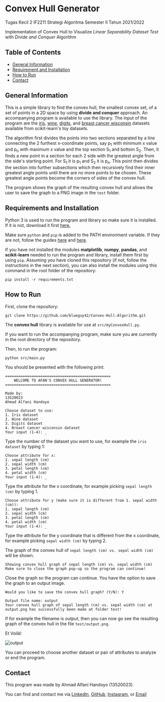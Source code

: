 # Convex Hull Generator

Tugas Kecil 2 IF2211 Strategi Algoritma Semester II Tahun 2021/2022

Implementation of Convex Hull to Visualize <i>Linear Separability Dataset Test</i>
with <i>Divide and Conquer</i> Algorithm

## Table of Contents
* [General Information](#general-information)
* [Requirement and Installation](#requirement-and-installation)
* [How to Run](#how-to-run)
* [Contact](#contact)

## General Information
This is a simple library to find the convex hull, the smallest convex set, of a set of points in a 2D space by using <b>divide and conquer</b> approach. An accompanying program is available to use the library. The input of the program are the <a href="https://scikit-learn.org/stable/modules/generated/sklearn.datasets.load_iris.html#sklearn.datasets.load_iris">iris</a>, <a href="https://scikit-learn.org/stable/modules/generated/sklearn.datasets.load_wine.html#sklearn.datasets.load_wine">wine</a>, <a href="https://scikit-learn.org/stable/modules/generated/sklearn.datasets.load_digits.html#sklearn.datasets.load_digits">digits</a>, and <a href="https://scikit-learn.org/stable/modules/generated/sklearn.datasets.load_wine.html#sklearn.datasets.load_wine">breast cancer wisconsin</a> datasets available from scikit-learn's toy datasets. 

The algorithm first divides the points into two sections separated by a line connecting the 2 furthest x-coordinate points, say p<sub>1</sub> with minimum x value and p<sub>n</sub> with maximum x value and the top section S<sub>1</sub> and bottom S<sub>2</sub>. Then, it finds a new point in a section for each 2 side with the greatest angle from the side's starting point. For S<sub>1</sub> it is p<sub>1</sub> and S<sub>2</sub> it is p<sub>n</sub>. This point then divides the section into further subsections which then recursively find their inner greatest angle points until there are no more points to be chosen. These greatest angle points become the corners of sides of the convex hull.

The program shows the graph of the resulting convex hull and allows the user to save the graph to a PNG image in the `test` folder.

## Requirements and Installation
Python 3 is used to run the program and library so make sure it is installed. If it is not, download it first <a href="http://www.python.org/downloads/">here.</a>

Make sure ```python``` and ```pip``` is added to the PATH environment variable. If they are not, follow the guides <a href="http://stackoverflow.com/questions/3701646/how-to-add-to-the-pythonpath-in-windows-so-it-finds-my-modules-packages">here</a> and <a href="http://stackoverflow.com/questions/23708898/pip-is-not-recognized-as-an-internal-or-external-command">here</a>.

If you have not installed the modules <b>matplotlib</b>, <b>numpy</b>, <b>pandas</b>, and <b>scikit-learn</b> needed to run the program and library, install them first by using ```pip```.
 Assuming you have cloned this repository (if not, follow the instructions in the next section), you can also install the modules using this command in the root folder of the repository:
```
pip install -r requirements.txt
```

## How to Run
First, clone the repository:
```
git clone https://github.com/blueguy42/Convex-Hull-Algorithm.git
```
The <b>convex hull</b> library is available for use at `src/myConvexHull.py`. 

If you want to run the accompanying program, make sure you are currently in the root directory of the repository.

Then, to run the program:
```
python src/main.py
```

You should be presented with the following print:
```
================================================
    WELCOME TO AFAN'S CONVEX HULL GENERATOR!
================================================

Made by:
13520023
Ahmad Alfani Handoyo

Choose dataset to use:
1. Iris dataset
2. Wine dataset
3. Digits dataset
4. Breast cancer wisconsin dataset
Your input (1-4): _
```
Type the number of the dataset you want to use, for example the `iris dataset` by typing 1:
```
Choose attribute for x:
1. sepal length (cm)
2. sepal width (cm)
3. petal length (cm)
4. petal width (cm)
Your input (1-4): _
```
Type the attribute for the x coordinate, for example picking `sepal length (cm)` by typing 1. 
```
Choose attribute for y (make sure it is different from 1. sepal width (cm)):
1. sepal length (cm)
2. sepal width (cm)
3. petal length (cm)
4. petal width (cm)
Your input (1-4): _
```
Type the attribute for the y coordinate that is different from the x coordinate, for example picking `sepal width (cm)` by typing 2. 

The graph of the convex hull of `sepal length (cm) vs. sepal width (cm)` will be shown. 
```
Showing convex hull graph of sepal length (cm) vs. sepal width (cm)
Make sure to close the graph pop-up so the program can continue!
```
Close the graph so the program can continue. You have the option to save the graph to an output image.
```
Would you like to save the convex hull graph? (Y/N): Y

Output file name: output
Your convex hull graph of sepal length (cm) vs. sepal width (cm) at output.png has successfully been made at folder test!
```
If for example the filename is <i>output</i>, then you can now go see the resulting graph of the convex hull in the file `test/output.png`.

Et Voilà!

![output](https://user-images.githubusercontent.com/70305222/155628870-f4d8e66e-efd0-4f5d-8c9b-f07f66fe5192.png)

You can proceed to choose another dataset or pair of attributes to analyze or end the program.

## Contact
This program was made by Ahmad Alfani Handoyo (13520023).

You can find and contact me via <a href="http://www.linkedin.com/in/ahmad-alfani-handoyo/">LinkedIn</a>, <a href="http://github.com/blueguy42">GitHub</a>, <a href="http://www.instagram.com/afanhandoyo/">Instagram</a>, or <a href="mailto:ahmadalfanihandoyo1@gmail.com">Email</a>
